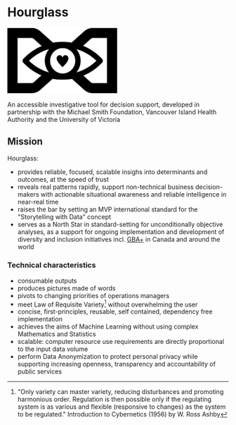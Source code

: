 # Hourglass

<img src="hourglass.png" width="250">

An accessible investigative tool for decision support, developed in partnership with the Michael Smith Foundation, Vancouver Island Health Authority and the University of Victoria 

## Mission
Hourglass:
* provides reliable, focused, scalable insighs into determinants and outcomes, at the speed of trust
* reveals real patterns rapidly, support non-technical business decision-makers with actionable situational awareness and reliable intelligence in near-real time 
* raises the bar by setting an MVP international standard for the "Storytelling with Data" concept  
* serves as a North Star in standard-setting for unconditionally objective analyses, as a support for ongoing implementation and development of diversity and inclusion initiatives incl. [GBA+](https://www2.gov.bc.ca/assets/gov/british-columbians-our-governments/services-policies-for-government/gender-equity/factsheet-gba.pdf) in Canada and around the world

### Technical characteristics
* consumable outputs
* produces pictures made of words
* pivots to changing priorities of operations managers
* meet Law of Requisite Variety[^1] without overwhelming the user
* concise, first-principles, reusable, self contained, dependency free implementation
* achieves the aims of Machine Learning without using complex Mathematics and Statistics
* scalable: computer resource use requirements are directly proportional to the input data volume
* perform Data Anonymization to protect personal privacy while supporting increasing openness, transparency and accountability of public services

[^1]: "Only variety can master variety, reducing disturbances and promoting harmonious order. Regulation is then possible only if the regulating system is as various and flexible (responsive to changes) as the system to be regulated." Introduction to Cybernetics (1956) by W. Ross Ashby
